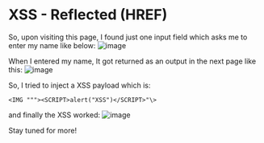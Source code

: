# XSS - Reflected (HREF)

So, upon visiting this page, I found just one input field which asks me to enter my name like below: ![image](https://user-images.githubusercontent.com/111907811/228394907-1f2f478c-30af-49af-9db7-fff6bcf6393f.png)

When I entered my name, It got returned as an output in the next page like this: ![image](https://user-images.githubusercontent.com/111907811/228394952-f59f8374-9ff9-4209-abf6-1e98cfcdbad7.png)

So, I tried to inject a XSS payload which is: 

`<IMG """><SCRIPT>alert("XSS")</SCRIPT>"\>`

and finally the XSS worked: ![image](https://user-images.githubusercontent.com/111907811/228395081-6d4387bc-0090-44de-a7fb-ed1c190440bf.png)

Stay tuned for more!
